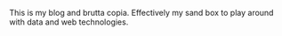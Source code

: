 This is my blog and brutta copia.
Effectively my sand box to play around with data and web technologies.
